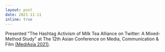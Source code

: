 ```yaml
---
layout: post
date: 2021-11-11
inline: true
---
```

Presented "The Hashtag Activism of Milk Tea Alliance on Twitter: A Mixed-Method Study" at The 12th Asian Conference on Media, Communication & Film [(MediAsia 2021)](https://mediasia.iafor.org/mediasia2021/). 
